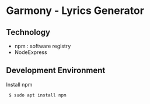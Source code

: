 # Garmony - Lyrics Generator

## Technology

- npm : software registry
- NodeExpress

## Development Environment

Install npm

```Bash
 $ sudo apt install npm
```

